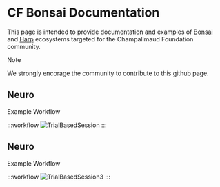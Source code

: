 # CF Bonsai Documentation

This page is intended to provide documentation and examples of [Bonsai](https://bonsai-rx.org/) and [Harp](https://harp-tech.org/) ecosystems targeted for the Champalimaud Foundation community.


> [!NOTE]
> We strongly encorage the community to contribute to this github page. 


## Neuro

Example Workflow

:::workflow
![TrialBasedSession](~/workflows/TrialBasedSession.bonsai)
:::


## Neuro

Example Workflow

:::workflow
![TrialBasedSession3](~/workflows/testing2/TrialBasedSession3.bonsai)
:::


